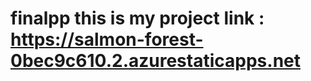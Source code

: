 # finalpp             this is my project link : https://salmon-forest-0bec9c610.2.azurestaticapps.net
